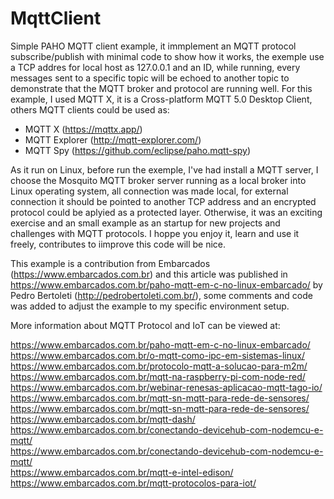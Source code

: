 # MqttClient

Simple PAHO MQTT client example, it immplement an MQTT protocol subscribe/publish
with minimal code to show how it works, the exemple use a TCP addres for local host as
127.0.0.1 and an ID, while running, every messages sent to a specific topic will be
echoed to another topic to demonstrate that the MQTT broker and protocol are running well.
For this example, I used MQTT X, it is a Cross-platform MQTT 5.0 Desktop Client, others MQTT
clients could be used as:

  * MQTT X        (https://mqttx.app/)
  * MQTT Explorer (http://mqtt-explorer.com/)
  * MQTT Spy      (https://github.com/eclipse/paho.mqtt-spy)

As it run on Linux, before run the exemple, I've had install a MQTT server, I choose the
Mosquito MQTT broker server running as a local broker into Linux operating system, all
connection was made local, for external connection it should be pointed to another TCP
address and an encrypted protocol could be aplyied as a protected layer. Otherwise, it was
an exciting exercise and an small example as an startup for new projects and challenges with
MQTT protocols. I hoppe you enjoy it, learn and use it freely, contributes to iimprove this
code will be nice.

This example is a contribution from Embarcados (https://www.embarcados.com.br) and this article was published in https://www.embarcados.com.br/paho-mqtt-em-c-no-linux-embarcado/ by Pedro Bertoleti (http://pedrobertoleti.com.br/), some comments and code was added to adjust the example to my specific environment setup.


More information about MQTT Protocol and IoT can be viewed at:

https://www.embarcados.com.br/paho-mqtt-em-c-no-linux-embarcado/<br>
https://www.embarcados.com.br/o-mqtt-como-ipc-em-sistemas-linux/<br>
https://www.embarcados.com.br/protocolo-mqtt-a-solucao-para-m2m/<br>
https://www.embarcados.com.br/mqtt-na-raspberry-pi-com-node-red/<br>
https://www.embarcados.com.br/webinar-renesas-aplicacao-mqtt-tago-io/<br>
https://www.embarcados.com.br/mqtt-sn-mqtt-para-rede-de-sensores/<br>
https://www.embarcados.com.br/mqtt-sn-mqtt-para-rede-de-sensores/<br>
https://www.embarcados.com.br/mqtt-dash/<br>
https://www.embarcados.com.br/conectando-devicehub-com-nodemcu-e-mqtt/<br>
https://www.embarcados.com.br/conectando-devicehub-com-nodemcu-e-mqtt/<br>
https://www.embarcados.com.br/mqtt-e-intel-edison/<br>
https://www.embarcados.com.br/mqtt-protocolos-para-iot/<br>
